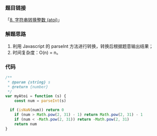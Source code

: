 ### 题目链接

「[8. 字符串转换整数 (atoi)](https://leetcode.cn/problems/string-to-integer-atoi/)」

### 解题思路

1. 利用 Javascript 的 parseInt 方法进行转换，转换后根据题意输出结果；
2. 时间复杂度：O(n) = n。

### 代码

```js
/**
 * @param {string} s
 * @return {number}
 */
var myAtoi = function (s) {
	const num = parseInt(s)

  if (isNaN(num)) return 0
	if (num > Math.pow(2, 31) - 1) return Math.pow(2, 31) - 1
	if (num < -Math.pow(2, 31)) return -Math.pow(2, 31)
	return num
}
```

